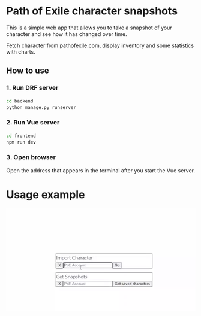 # Path of Exile character snapshots

This is a simple web app that allows you to take a snapshot of your character and see how it has changed over time.

Fetch character from pathofexile.com, display inventory and some statistics with charts.

## How to use

### 1. Run DRF server

```bash
cd backend
python manage.py runserver
```

### 2. Run Vue server

```bash
cd frontend
npm run dev
```

### 3. Open browser

Open the address that appears in the terminal after you start the Vue server.

# Usage example

![Usage example](rsc/example.webp)

